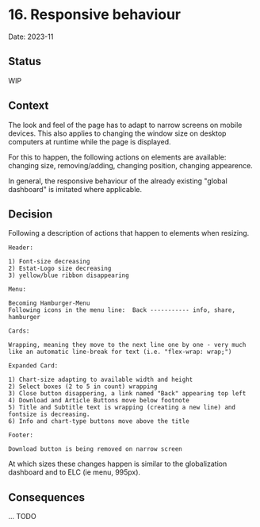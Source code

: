 # 16. Responsive behaviour

Date: 2023-11

## Status

WIP

## Context

The look and feel of the page has to adapt to narrow screens on mobile devices.
This also applies to changing the window size on desktop computers at runtime while the page is displayed.

For this to happen, the following actions on elements are available:
changing size, removing/adding, changing position, changing appearence.

In general, the responsive behaviour of the already existing "global dashboard" is imitated where applicable.

## Decision

Following a description of actions that happen to elements when resizing.

    Header:

    1) Font-size decreasing
    2) Estat-Logo size decreasing
    3) yellow/blue ribbon disappearing

    Menu:

    Becoming Hamburger-Menu
    Following icons in the menu line:  Back ----------- info, share, hamburger

    Cards:

    Wrapping, meaning they move to the next line one by one - very much like an automatic line-break for text (i.e. "flex-wrap: wrap;")

    Expanded Card:

    1) Chart-size adapting to available width and height
    2) Select boxes (2 to 5 in count) wrapping
    3) Close button disappering, a link named "Back" appearing top left
    4) Download and Article Buttons move below footnote
    5) Title and Subtitle text is wrapping (creating a new line) and fontsize is decreasing.
    6) Info and chart-type buttons move above the title

    Footer:

    Download button is being removed on narrow screen

At which sizes these changes happen is similar to the globalization dashboard and to ELC (ie menu, 995px).

## Consequences
... TODO